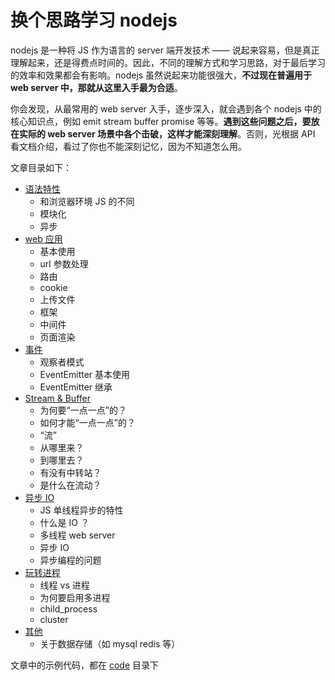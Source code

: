 # 换个思路学习 nodejs

nodejs 是一种将 JS 作为语言的 server 端开发技术 —— 说起来容易，但是真正理解起来，还是得费点时间的。因此，不同的理解方式和学习思路，对于最后学习的效率和效果都会有影响。nodejs 虽然说起来功能很强大，**不过现在普遍用于 web server 中，那就从这里入手最为合适**。

你会发现，从最常用的 web server 入手，逐步深入，就会遇到各个 nodejs 中的核心知识点，例如 emit stream buffer promise 等等。**遇到这些问题之后，要放在实际的 web server 场景中各个击破，这样才能深刻理解**。否则，光根据 API 看文档介绍，看过了你也不能深刻记忆，因为不知道怎么用。

文章目录如下：

- [语法特性](./docs/01-语法.md)
    - 和浏览器环境 JS 的不同
    - 模块化
    - 异步
- [web 应用](./docs/02-web-应用.md)
    - 基本使用
    - url 参数处理
    - 路由
    - cookie
    - 上传文件
    - 框架
    - 中间件
    - 页面渲染
- [事件](./docs/03-事件.md)
    - 观察者模式
    - EventEmitter 基本使用
    - EventEmitter 继承
- [Stream & Buffer](./docs/04-Stream-Buffer.md)
    - 为何要“一点一点”的？
    - 如何才能“一点一点”的？
    - “流”
    - 从哪里来？
    - 到哪里去？
    - 有没有中转站？
    - 是什么在流动？
- [异步 IO](./docs/05-异步-IO.md)
    - JS 单线程异步的特性
    - 什么是 IO ？
    - 多线程 web server
    - 异步 IO
    - 异步编程的问题
- [玩转进程](./docs/06-进程.md)
    - 线程 vs 进程
    - 为何要启用多进程
    - child_process
    - cluster
- [其他](./docs/07-其他.md)
    - 关于数据存储（如 mysql redis 等）

文章中的示例代码，都在 [code](./code) 目录下
